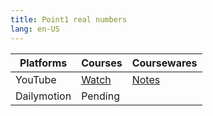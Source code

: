 ```yaml
---
title: Point1 real numbers
lang: en-US
---
```


| Platforms | Courses                                                                                      | Coursewares                                                     |
|-----------|----------------------------------------------------------------------------------------------|-----------------------------------------------------------------|
| YouTube   | [Watch](https://www.youtube.com/watch?v=OoKWixEfVY0&list=PLm0MFkgiW1JiF_atVuvDod8-ylSza1wJT) | [Notes](../../public/math/139%20Points%20courses/pdf/Notes.pdf) |
| Dailymotion  | Pending                                                                                      |                                                                 |

